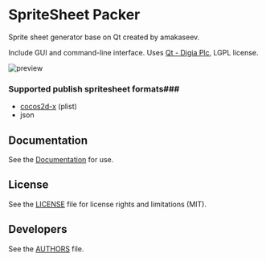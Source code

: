 # SpriteSheet Packer
Sprite sheet generator base on Qt created by amakaseev.

Include GUI and command-line interface.
Uses [Qt - Digia Plc](http://qt-project.org), LGPL license.

![preview](/../gh-pages/screens/main.png?raw=true "Main screen")

### Supported publish spritesheet formats###
* [cocos2d-x](http://www.cocos2d-x.org) (plist)
* json


## Documentation
See the [Documentation](http://amakaseev.github.io/sprite-sheet-packer) for use.


## License
See the [LICENSE](LICENSE.md) file for license rights and limitations (MIT).


## Developers
See the [AUTHORS](AUTHORS.md) file.

